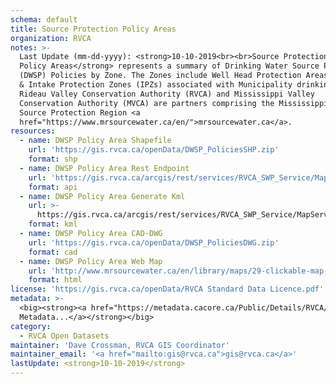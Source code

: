 ```yaml
---
schema: default
title: Source Protection Policy Areas
organization: RVCA
notes: >-
  Last Update (mm-dd-yyyy): <strong>10-10-2019<br><br>Source Protection
  Policy Areas</strong> represents a summary of Drinking Water Source Protection
  (DWSP) Policies by Zone. The Zones include Well Head Protection Areas (WHPAs)
  & Intake Protection Zones (IPZs) associated with Municipality drinking water.
  Rideau Valley Conservation Authority (RVCA) and Mississippi Valley
  Conservation Authority (MVCA) are partners comprising the Mississippi-Rideau
  Source Protection Region <a
  href="https://www.mrsourcewater.ca/en/">mrsourcewater.ca</a>.
resources:
  - name: DWSP Policy Area Shapefile
    url: 'https://gis.rvca.ca/openData/DWSP_PoliciesSHP.zip'
    format: shp
  - name: DWSP Policy Area Rest Endpoint
    url: 'https://gis.rvca.ca/arcgis/rest/services/RVCA_SWP_Service/MapServer/0'
    format: api
  - name: DWSP Policy Area Generate Kml
    url: >-
      https://gis.rvca.ca/arcgis/rest/services/RVCA_SWP_Service/MapServer/generateKml
    format: kml
  - name: DWSP Policy Area CAD-DWG
    url: 'https://gis.rvca.ca/openData/DWSP_PoliciesDWG.zip'
    format: cad
  - name: DWSP Policy Area Web Map
    url: 'http://www.mrsourcewater.ca/en/library/maps/29-clickable-map-tool'
    format: html
license: 'https://gis.rvca.ca/openData/RVCA Standard Data Licence.pdf'
metadata: >-
  <big><strong><a href="https://metadata.cacore.ca/Public/Details/RVCA/id=859">View
  Metadata...</a></strong></big>
category:
  - RVCA Open Datasets
maintainer: 'Dave Crossman, RVCA GIS Coordinator'
maintainer_email: '<a href="mailto:gis@rvca.ca">gis@rvca.ca</a>'
lastUpdate: <strong>10-10-2019</strong>
---
```

